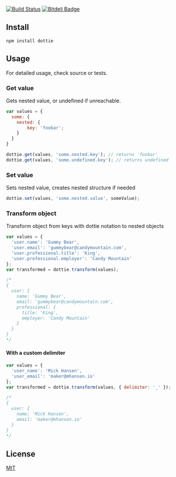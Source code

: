 [![Build Status](https://travis-ci.org/mickhansen/dottie.js.png)](https://travis-ci.org/mickhansen/dottie.js.png)
[![Bitdeli Badge](https://d2weczhvl823v0.cloudfront.net/mickhansen/dottie.js/trend.png)](https://bitdeli.com/free "Bitdeli Badge")

## Install
    npm install dottie

## Usage
For detailed usage, check source or tests.

### Get value
Gets nested value, or undefined if unreachable.

```js
var values = {
  some: {
    nested: {
        key: 'foobar';
    }
  }
}

dottie.get(values, 'some.nested.key'); // returns 'foobar'
dottie.get(values, 'some.undefined.key'); // returns undefined
```

### Set value
Sets nested value, creates nested structure if needed

```js
dottie.set(values, 'some.nested.value', someValue);
```

### Transform object
Transform object from keys with dottie notation to nested objects

```js
var values = {
  'user.name': 'Gummy Bear',
  'user.email': 'gummybear@candymountain.com',
  'user.professional.title': 'King',
  'user.professional.employer': 'Candy Mountain'
};
var transformed = dottie.transform(values);

/*
{
  user: {
    name: 'Gummy Bear',
    email: 'gummybear@candymountain.com',
    professional: {
      title: 'King',
      employer: 'Candy Mountain'
    }
  }
}
*/
```

#### With a custom delimiter

```js
var values = {
  'user_name': 'Mick Hansen',
  'user_email': 'maker@mhansen.io'
};
var transformed = dottie.transform(values, { delimiter: '_' });

/*
{
  user: {
    name: 'Mick Hansen',
    email: 'maker@mhansen.io'
  }
}
*/
```

## License

[MIT](https://github.com/mickhansen/dottie.js/blob/master/LICENSE)
